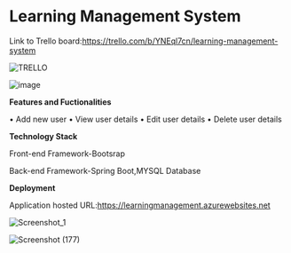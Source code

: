 # Learning Management System

Link to Trello board:https://trello.com/b/YNEql7cn/learning-management-system

![TRELLO](https://user-images.githubusercontent.com/60325057/137394661-76c66c28-6dae-4122-a90e-63b5b1e4d8f8.PNG)

![image](https://user-images.githubusercontent.com/60325057/137396862-97c89a08-e7f9-4304-add5-02074619cb7f.png)

**Features and Fuctionalities** 

•	Add new user 
•	View user details 
•	Edit user details 
•	Delete user details 

**Technology Stack**

Front-end Framework-Bootsrap

Back-end Framework-Spring Boot,MYSQL Database

**Deployment**

Application hosted URL:https://learningmanagement.azurewebsites.net

![Screenshot_1](https://user-images.githubusercontent.com/60325057/137399138-6bff37ca-97d7-4074-989a-b57aff76cdf9.png)

![Screenshot (177)](https://user-images.githubusercontent.com/60325057/137399198-c33b7785-7f65-4eb1-80f3-4b2cdfe97bb2.png)
